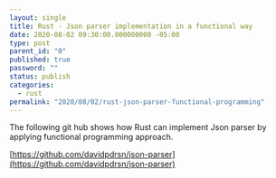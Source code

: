 ```yaml
---
layout: single
title: Rust - Json parser implementation in a functional way
date: 2020-08-02 09:30:00.000000000 -05:00
type: post
parent_id: "0"
published: true
password: ""
status: publish
categories:
  - rust
permalink: "2020/08/02/rust-json-parser-functional-programming"
---
```


The following git hub shows how Rust can implement Json parser by applying functional programming approach.

[https://github.com/davidpdrsn/json-parser](https://github.com/davidpdrsn/json-parser)

